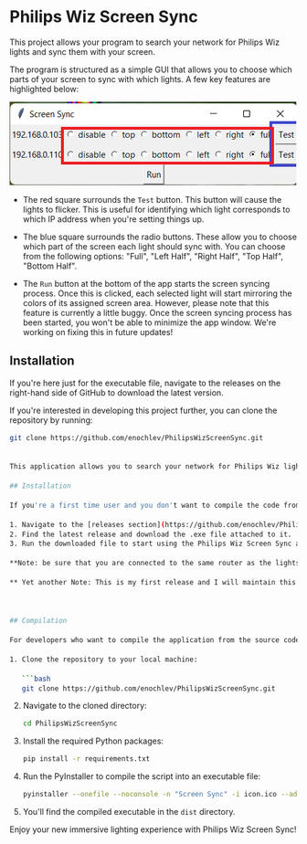# Philips Wiz Screen Sync
This project allows your program to search your network for Philips Wiz lights and sync them with your screen.

The program is structured as a simple GUI that allows you to choose which parts of your screen to sync with which lights. A few key features are highlighted below:

![App screenshot](screenshot.png)

- The red square surrounds the `Test` button. This button will cause the lights to flicker. This is useful for identifying which light corresponds to which IP address when you're setting things up. 

- The blue square surrounds the radio buttons. These allow you to choose which part of the screen each light should sync with. You can choose from the following options: "Full", "Left Half", "Right Half", "Top Half", "Bottom Half". 

- The `Run` button at the bottom of the app starts the screen syncing process. Once this is clicked, each selected light will start mirroring the colors of its assigned screen area. However, please note that this feature is currently a little buggy. Once the screen syncing process has been started, you won't be able to minimize the app window. We're working on fixing this in future updates!

## Installation

If you're here just for the executable file, navigate to the releases on the right-hand side of GitHub to download the latest version.

If you're interested in developing this project further, you can clone the repository by running:

```bash
git clone https://github.com/enochlev/PhilipsWizScreenSync.git


This application allows you to search your network for Philips Wiz lights and make their screens sync. It's a great tool for creating an immersive lighting environment based on what's currently displayed on your screen. 

## Installation

If you're a first time user and you don't want to compile the code from source, you can simply download the ready-to-use executable file. Follow these steps:

1. Navigate to the [releases section](https://github.com/enochlev/PhilipsWizScreenSync/releases) on the right-hand side of the GitHub page.
2. Find the latest release and download the .exe file attached to it.
3. Run the downloaded file to start using the Philips Wiz Screen Sync application.

**Note: be sure that you are connected to the same router as the lights are.

** Yet another Note: This is my first release and I will maintain this more, add compatibilities if I get support.



## Compilation

For developers who want to compile the application from the source code, you need to have Python installed in your system. Here are the steps to compile it:

1. Clone the repository to your local machine:

   ```bash
   git clone https://github.com/enochlev/PhilipsWizScreenSync.git
   ```
2. Navigate to the cloned directory:

   ```bash
   cd PhilipsWizScreenSync
   ```
3. Install the required Python packages:

   ```bash
   pip install -r requirements.txt
   ```
4. Run the PyInstaller to compile the script into an executable file:

   ```bash
   pyinstaller --onefile --noconsole -n "Screen Sync" -i icon.ico --add-data "icon.ico;." --add-data "icon.gif;." pythonLights.py

   ```
5. You'll find the compiled executable in the `dist` directory. 

Enjoy your new immersive lighting experience with Philips Wiz Screen Sync!